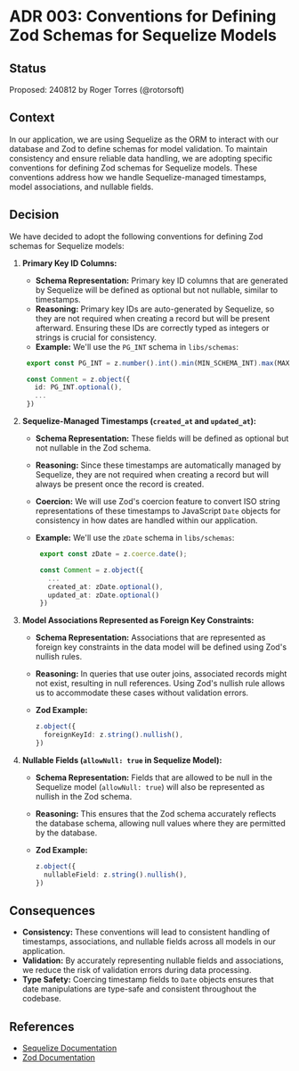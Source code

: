 # ADR 003: Conventions for Defining Zod Schemas for Sequelize Models

## Status

Proposed: 240812 by Roger Torres (@rotorsoft)

## Context

In our application, we are using Sequelize as the ORM to interact with our database and Zod to define schemas for model validation. To maintain consistency and ensure reliable data handling, we are adopting specific conventions for defining Zod schemas for Sequelize models. These conventions address how we handle Sequelize-managed timestamps, model associations, and nullable fields.

## Decision

We have decided to adopt the following conventions for defining Zod schemas for Sequelize models:

1. **Primary Key ID Columns:**
    - **Schema Representation:** Primary key ID columns that are generated by Sequelize will be defined as optional but not nullable, similar to timestamps.
    - **Reasoning:** Primary key IDs are auto-generated by Sequelize, so they are not required when creating a record but will be present afterward. Ensuring these IDs are correctly typed as integers or strings is crucial for consistency.
    - **Example:** We'll use the `PG_INT` schema in `libs/schemas`:

     ```typescript
      export const PG_INT = z.number().int().min(MIN_SCHEMA_INT).max(MAX_SCHEMA_INT);

      const Comment = z.object({
        id: PG_INT.optional(),
        ...
      })
      ```

2. **Sequelize-Managed Timestamps (`created_at` and `updated_at`):**
   - **Schema Representation:** These fields will be defined as optional but not nullable in the Zod schema.
   - **Reasoning:** Since these timestamps are automatically managed by Sequelize, they are not required when creating a record but will always be present once the record is created.
   - **Coercion:** We will use Zod's coercion feature to convert ISO string representations of these timestamps to JavaScript `Date` objects for consistency in how dates are handled within our application.
   - **Example:** We'll use the `zDate` schema in `libs/schemas`:

     ```typescript
      export const zDate = z.coerce.date();

      const Comment = z.object({
        ...
        created_at: zDate.optional(),
        updated_at: zDate.optional()
      })
     ```

3. **Model Associations Represented as Foreign Key Constraints:**
   - **Schema Representation:** Associations that are represented as foreign key constraints in the data model will be defined using Zod's nullish rules.
   - **Reasoning:** In queries that use outer joins, associated records might not exist, resulting in null references. Using Zod's nullish rule allows us to accommodate these cases without validation errors.
   - **Zod Example:**

     ```typescript
     z.object({
       foreignKeyId: z.string().nullish(),
     })
     ```

4. **Nullable Fields (`allowNull: true` in Sequelize Model):**
   - **Schema Representation:** Fields that are allowed to be null in the Sequelize model (`allowNull: true`) will also be represented as nullish in the Zod schema.
   - **Reasoning:** This ensures that the Zod schema accurately reflects the database schema, allowing null values where they are permitted by the database.
   - **Zod Example:**

     ```typescript
     z.object({
       nullableField: z.string().nullish(),
     })
     ```

## Consequences

- **Consistency:** These conventions will lead to consistent handling of timestamps, associations, and nullable fields across all models in our application.
- **Validation:** By accurately representing nullable fields and associations, we reduce the risk of validation errors during data processing.
- **Type Safety:** Coercing timestamp fields to `Date` objects ensures that date manipulations are type-safe and consistent throughout the codebase.

## References

- [Sequelize Documentation](https://sequelize.org/)
- [Zod Documentation](https://zod.dev/)

